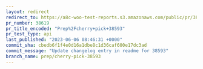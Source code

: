 ```yaml
---
layout: redirect
redirect_to: https://a8c-woo-test-reports.s3.amazonaws.com/public/pr/38619/api/index.html
pr_number: 38619
pr_title_encoded: "Prep%2Fcherry+pick+38593"
pr_test_type: api
last_published: "2023-06-06 08:46:31 +0000"
commit_sha: cbedb6f1f4e0d16a1dbe8c1d36caf600e17dc3ad
commit_message: "Update changelog entry in readme for 38593"
branch_name: prep/cherry-pick-38593
---
```

